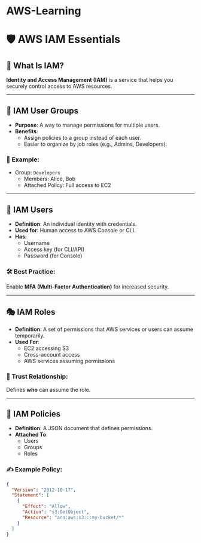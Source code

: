 # AWS-Learning
# 🛡️ AWS IAM Essentials

## 🔑 What Is IAM?
**Identity and Access Management (IAM)** is a service that helps you securely control access to AWS resources.

---

## 👥 IAM User Groups
- **Purpose**: A way to manage permissions for multiple users.
- **Benefits**:
  - Assign policies to a group instead of each user.
  - Easier to organize by job roles (e.g., Admins, Developers).

### 🔧 Example:
- Group: `Developers`
  - Members: Alice, Bob
  - Attached Policy: Full access to EC2

---

## 🧍 IAM Users
- **Definition**: An individual identity with credentials.
- **Used for**: Human access to AWS Console or CLI.
- **Has**:
  - Username
  - Access key (for CLI/API)
  - Password (for Console)

### 🛠 Best Practice:
Enable **MFA (Multi-Factor Authentication)** for increased security.

---

## 🎭 IAM Roles
- **Definition**: A set of permissions that AWS services or users can assume temporarily.
- **Used For**:
  - EC2 accessing S3
  - Cross-account access
  - AWS services assuming permissions

### 📌 Trust Relationship:
Defines **who** can assume the role.

---

## 📜 IAM Policies
- **Definition**: A JSON document that defines permissions.
- **Attached To**:
  - Users
  - Groups
  - Roles

### ✍️ Example Policy:
```json
{
  "Version": "2012-10-17",
  "Statement": [
    {
      "Effect": "Allow",
      "Action": "s3:GetObject",
      "Resource": "arn:aws:s3:::my-bucket/*"
    }
  ]
}
